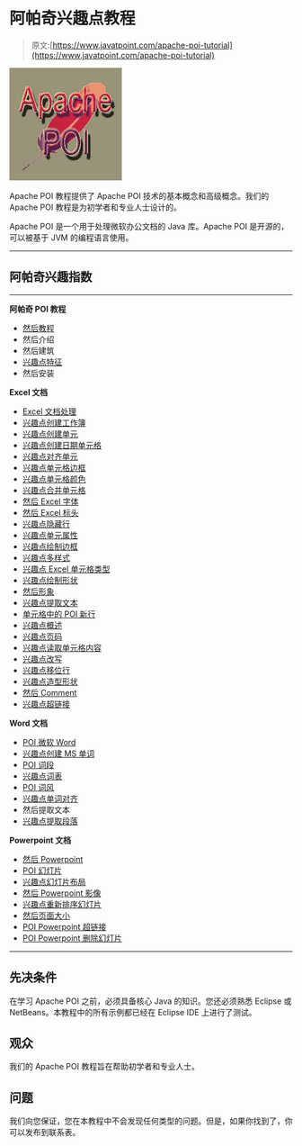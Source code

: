 # 阿帕奇兴趣点教程

> 原文:[https://www.javatpoint.com/apache-poi-tutorial](https://www.javatpoint.com/apache-poi-tutorial)

![Apache POI Tutorial](img/f93252179d2c90deced8365890d57195.png)

Apache POI 教程提供了 Apache POI 技术的基本概念和高级概念。我们的 Apache POI 教程是为初学者和专业人士设计的。

Apache POI 是一个用于处理微软办公文档的 Java 库。Apache POI 是开源的，可以被基于 JVM 的编程语言使用。

* * *

## 阿帕奇兴趣指数

* * *

**阿帕奇 POI 教程**

*   [然后教程](apache-poi-tutorial)
*   然后介绍
*   然后建筑
*   [兴趣点特征](apache-poi-features)
*   然后安装

**Excel 文档**

*   [Excel 文档处理](apache-poi-excel-document-handling)
*   [兴趣点创建工作簿](apache-poi-excel-workbook)
*   [兴趣点创建单元](apache-poi-excel-cell)
*   [兴趣点创建日期单元格](apache-poi-excel-date-cell)
*   [兴趣点对齐单元](apache-poi-excel-align-cell)
*   [兴趣点单元格边框](apache-poi-excel-cell-border)
*   [兴趣点单元格颜色](apache-poi-excel-cell-color)
*   [兴趣点合并单元格](apache-poi-merging-cells)
*   [然后 Excel 字体](apache-poi-excel-font)
*   [然后 Excel 标头](apache-poi-excel-header)
*   [兴趣点隐藏行](apache-poi-hiding-rows)
*   [兴趣点单元属性](apache-poi-excel-cell-properties)
*   [兴趣点绘制边框](apache-poi-drawing-border)
*   [兴趣点多样式](apache-poi-cell-multiple-styles)
*   [兴趣点 Excel 单元格类型](apache-poi-excel-cell-type)
*   [兴趣点绘制形状](apache-poi-draw-shape)
*   [然后形象](apache-poi-excel-image)
*   [兴趣点提取文本](apache-poi-extract-text)
*   [单元格中的 POI 新行](apache-poi-newline-in-cell)
*   [兴趣点概述](apache-poi-outlining)
*   [兴趣点页码](apache-poi-page-number)
*   [兴趣点读取单元格内容](apache-poi-reading-cell-content)
*   [兴趣点改写](apache-poi-rewriting)
*   [兴趣点移位行](apache-poi-shift-row)
*   [兴趣点造型形状](apache-poi-styling-shapes)
*   [然后 Comment](apache-poi-comment)
*   [兴趣点超链接](apache-poi-hyperlink)

**Word 文档**

*   [POI 微软 Word](apache-poi-microsoft-word)
*   [兴趣点创建 MS 单词](apache-poi-creating-ms-word)
*   [POI 词段](apache-poi-word-paragraph)
*   [兴趣点词表](apache-poi-word-table)
*   [POI 词风](apache-poi-word-style)
*   [兴趣点单词对齐](apache-poi-word-aligning)
*   然后提取文本
*   [兴趣点提取段落](apache-poi-word-extract-paragraph)

**Powerpoint 文档**

*   [然后 Powerpoint](apache-poi-powerpoint)
*   [POI 幻灯片](apache-poi-powerpoint-slide)
*   [兴趣点幻灯片布局](apache-poi-powerpoint-slide-layout)
*   [然后 Powerpoint 影像](apache-poi-powerpoint-image)
*   [兴趣点重新排序幻灯片](apache-poi-powerpoint-reorder-slide)
*   [然后页面大小](apache-poi-powerpoint-page-size)
*   [POI Powerpoint 超链接](apache-poi-powerpoint-hyperlink)
*   [POI Powerpoint 删除幻灯片](apache-poi-powerpoint-delete-slide)

* * *

## 先决条件

在学习 Apache POI 之前，必须具备核心 Java 的知识。您还必须熟悉 Eclipse 或 NetBeans。本教程中的所有示例都已经在 Eclipse IDE 上进行了测试。

## 观众

我们的 Apache POI 教程旨在帮助初学者和专业人士。

## 问题

我们向您保证，您在本教程中不会发现任何类型的问题。但是，如果你找到了，你可以发布到联系表。